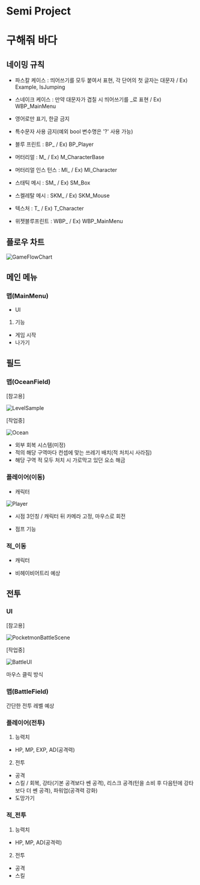 # Semi Project 
# 구해줘 바다

## 네이밍 규칙
- 파스칼 케이스 : 띄어쓰기를 모두 붙여서 표현, 각 단어의 첫 글자는 대문자 / Ex) Example, IsJumping
- 스네이크 케이스 : 만약 대문자가 겹칠 시 띄어쓰기를 _로 표현 / Ex) WBP_MainMenu
- 영어로만 표기, 한글 금지
- 특수문자 사용 금지(예외 bool 변수명은 '?' 사용 가능) 

- 블루 프린트 : BP_ / Ex) BP_Player
- 머터리얼 : M_ / Ex) M_CharacterBase
- 머터리얼 인스 턴스 : MI_ / Ex) MI_Character
- 스태틱 메시 : SM_ / Ex) SM_Box
- 스켈레탈 메시 : SKM_ / Ex) SKM_Mouse
- 텍스처 : T_ / Ex) T_Character
- 위젯블루프린트 : WBP_ / Ex) WBP_MainMenu

## 플로우 차트
![GameFlowChart](https://user-images.githubusercontent.com/29518708/174001247-fb272278-928c-4bdf-82bc-48cb1c4291e3.png)

## 메인 메뉴
### 맵(MainMenu)
- UI
1. 기능
- 게임 시작
- 나가기

## 필드
### 맵(OceanField)
[참고용]

![LevelSample](https://user-images.githubusercontent.com/29518708/174003570-7478fb62-d288-48d3-afde-77c7eeba68be.png)

[작업중]

![Ocean](https://user-images.githubusercontent.com/29518708/174526261-c56ae544-238a-451d-8f3d-04cc7450c0ba.png)

- 외부 회복 시스템(미정)
- 적의 해당 구역마다 컨셉에 맞는 쓰레기 배치(적 처치시 사라짐)
- 해당 구역 적 모두 처치 시 가로막고 있던 요소 해금

### 플레이어(이동)
- 캐릭터

![Player](https://user-images.githubusercontent.com/29518708/174002536-d677699f-e5f6-448a-ad0a-2970af9b5afc.png)

- 시점
3인칭 / 캐릭터 뒤 카메라 고정, 마우스로 회전

- 점프 기능

### 적_이동

- 캐릭터

- 비헤이비어트리 예상

## 전투
### UI
[참고용]

![PocketmonBattleScene](https://user-images.githubusercontent.com/29518708/174214193-eb75b3ea-3517-42a3-9ef2-7763786ae4e6.jpg)

[작업중]

![BattleUI](https://user-images.githubusercontent.com/29518708/174622741-aa6a5a23-1008-4f64-b722-33e0b27be1ea.png)

마우스 클릭 방식
### 맵(BattleField)
간단한 전투 레벨 예상

### 플레이어(전투)
1. 능력치 
 - HP, MP, EXP, AD(공격력)

2. 전투
 - 공격
 - 스킬 / 회복, 강타(기본 공격보다 쎈 공격), 리스크 공격(턴을 소비 후 다음턴에 강타보다 더 쎈 공격), 파워업(공격력 강화)
 - 도망가기

### 적_전투
1. 능력치
 - HP, MP, AD(공격력)

2. 전투
 - 공격
 - 스킬
